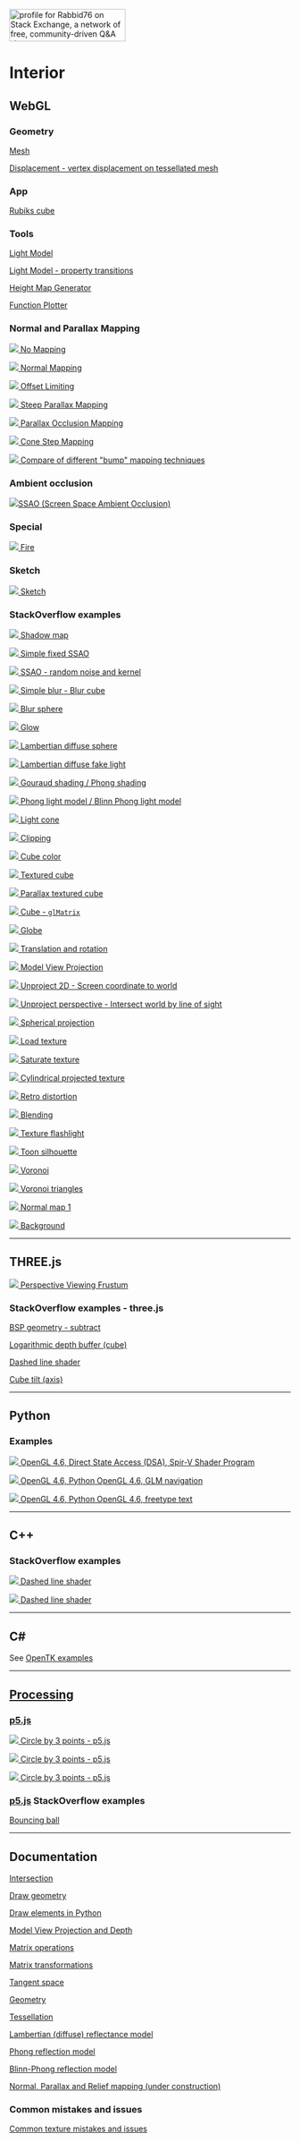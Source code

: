 <a href="https://stackexchange.com/users/7322082/rabbid76"><img src="https://stackexchange.com/users/flair/7322082.png" width="208" height="58" alt="profile for Rabbid76 on Stack Exchange, a network of free, community-driven Q&amp;A sites" title="profile for Rabbid76 on Stack Exchange, a network of free, community-driven Q&amp;A sites" /></a>

# Interior

## WebGL

### Geometry

[Mesh](https://rabbid76.github.io/graphics-snippets/html/basic/mesh.html)

[Displacement - vertex displacement on tessellated mesh](https://rabbid76.github.io/graphics-snippets/html/basic/displacement.html)

### App

[Rubiks cube](https://rabbid76.github.io/graphics-snippets/html/app/rubiks_cube.html)

### Tools

[Light Model](https://rabbid76.github.io/graphics-snippets/html/tools/light_model_view.html)

[Light Model - property transitions](https://rabbid76.github.io/graphics-snippets/html/tools/light_model_transition.html)

[Height Map Generator](https://rabbid76.github.io/graphics-snippets/html/tools/height_map_generator.html)

[Function Plotter](https://rabbid76.github.io/graphics-snippets/html/tools/function_plotter.html)

### Normal and Parallax Mapping

[![](documentation/image/parallax_mapping/parallax_001_no_parallax_mapping_1.png) No Mapping](https://rabbid76.github.io/graphics-snippets/html/technique/parallax_001_no_parallax_mapping.html)

[![](documentation/image/parallax_mapping/parallax_002_normal_mapping_1.png) Normal Mapping](https://rabbid76.github.io/graphics-snippets/html/technique/parallax_002_normal_mapping.html)

[![](documentation/image/parallax_mapping/parallax_003_offset_limiting_1.png) Offset Limiting](https://rabbid76.github.io/graphics-snippets/html/technique/parallax_003_offset_limiting.html)

[![](documentation/image/parallax_mapping/parallax_004_parallax_occlusion_mapping_derivative_tbn_1.png) Steep Parallax Mapping](https://rabbid76.github.io/graphics-snippets/html/technique/parallax_004_parallax_occlusion_mapping_derivative_tbn.html)

[![](documentation/image/parallax_mapping/parallax_005_parallax_relief_mapping_derivative_tbn_1.png) Parallax Occlusion Mapping](https://rabbid76.github.io/graphics-snippets/html/technique/parallax_005_parallax_relief_mapping_derivative_tbn.html)

[![](documentation/image/parallax_mapping/parallax_006_cone_step_mapping_derivative_tbn_1.png) Cone Step Mapping](https://rabbid76.github.io/graphics-snippets/html/technique/parallax_006_cone_step_mapping_derivative_tbn.html)

[![](documentation/image/parallax_mapping/parallax_006_cone_step_mapping_derivative_tbn_2.png) Compare of different "bump" mapping techniques](https://rabbid76.github.io/graphics-snippets/html/technique/parallax_mapping.html)

### Ambient occlusion

[![](html/technique/image/ssao.png)SSAO (Screen Space Ambient Occlusion)](https://rabbid76.github.io/graphics-snippets/html/technique/ssao.html)

### Special

[![](html/effect/image/fire.png) Fire](https://rabbid76.github.io/graphics-snippets/html/effect/fire.html)

### Sketch

[![](html/sketch/image/sketch_texture_pen.png) Sketch](https://rabbid76.github.io/graphics-snippets/html/sketch/sketch_texture_pen.html)


### StackOverflow examples

[![](html/stackoverflow/image/shadow_map.png) Shadow map](https://rabbid76.github.io/graphics-snippets/html/stackoverflow/shadow_map.html)

[![](html/stackoverflow/image/ssao_simple_b.png) Simple fixed SSAO](https://rabbid76.github.io/graphics-snippets/html/stackoverflow/ssao_simple_b.html)

[![](html/stackoverflow/image/ssao_simple.png) SSAO - random noise and kernel](https://rabbid76.github.io/graphics-snippets/html/stackoverflow/ssao_simple.html)

[![](html/stackoverflow/image/blur_cube_color.png) Simple blur - Blur cube](https://rabbid76.github.io/graphics-snippets/html/stackoverflow/blur_cube_color.html)

[![](html/stackoverflow/image/blur_sphere_texture.png) Blur sphere](https://rabbid76.github.io/graphics-snippets/html/stackoverflow/blur_sphere_texture.html)

[![](html/stackoverflow/image/glow.png) Glow](https://rabbid76.github.io/graphics-snippets/html/stackoverflow/glow.html)  

[![](html/stackoverflow/image/lambertian_sphere.png) Lambertian diffuse sphere](https://rabbid76.github.io/graphics-snippets/html/stackoverflow/lambertian_sphere.html)

[![](html/stackoverflow/image/lambertian_fake.png) Lambertian diffuse fake light](https://rabbid76.github.io/graphics-snippets/html/stackoverflow/lambertian_fake.html)

[![](html/stackoverflow/image/gouraud_phong.png) Gouraud shading / Phong shading](https://rabbid76.github.io/graphics-snippets/html/stackoverflow/gouraud_phong.html)

[![](html/stackoverflow/image/phong_blinnphong.png) Phong light model / Blinn Phong light model](https://rabbid76.github.io/graphics-snippets/html/stackoverflow/phong_blinnphong.html)

[![](html/stackoverflow/image/light_cone.png) Light cone](https://rabbid76.github.io/graphics-snippets/html/stackoverflow/light_cone.html)

[![](html/stackoverflow/image/clip_cube.png) Clipping](https://rabbid76.github.io/graphics-snippets/html/stackoverflow/clip_cube.html)

[![](html/stackoverflow/image/cube_color.png) Cube color](https://rabbid76.github.io/graphics-snippets/html/stackoverflow/cube_color.html)

[![](html/stackoverflow/image/cube_texture.png) Textured cube](https://rabbid76.github.io/graphics-snippets/html/stackoverflow/cube_texture.html)

[![](html/stackoverflow/image/cube_parallax.png) Parallax textured cube](https://rabbid76.github.io/graphics-snippets/html/stackoverflow/cube_parallax.html)

[![](html/stackoverflow/image/glMatrix_cube.png) Cube - `glMatrix`](https://rabbid76.github.io/graphics-snippets/html/stackoverflow/glMatrix_cube.html)

[![](html/stackoverflow/image/sphere_texture.png) Globe](https://rabbid76.github.io/graphics-snippets/html/stackoverflow/sphere_texture.html)

[![](html/stackoverflow/image/axis_rotation.png) Translation and rotation](https://rabbid76.github.io/graphics-snippets/html/stackoverflow/axis_rotation.html)

[![](html/stackoverflow/image/model_view_projection.png) Model View Projection](https://rabbid76.github.io/graphics-snippets/html/stackoverflow/model_view_projection.html)

[![](html/stackoverflow/image/unproject_2d_cursor.png) Unproject 2D - Screen coordinate to world](https://rabbid76.github.io/graphics-snippets/html/stackoverflow/unproject_2d.html)

[![](html/stackoverflow/image/unproject_perspective_cursor.png) Unproject perspective - Intersect world by line of sight](https://rabbid76.github.io/graphics-snippets/html/stackoverflow/unproject_perspective.html)

[![](html/stackoverflow/image/spherical_projection.png) Spherical projection](https://rabbid76.github.io/graphics-snippets/html/stackoverflow/spherical_projection.html)

[![](html/stackoverflow/image/texture_load.png) Load texture](https://rabbid76.github.io/graphics-snippets/html/stackoverflow/texture_load.html)

[![](html/stackoverflow/image/texture_saturate.png) Saturate texture](https://rabbid76.github.io/graphics-snippets/html/stackoverflow/texture_saturate.html)

[![](html/stackoverflow/image/texture_cylindrical_projection.png) Cylindrical projected texture](https://rabbid76.github.io/graphics-snippets/html/stackoverflow/texture_cylindrical_projection.html)

[![](html/stackoverflow/image/retro_distortion.png) Retro distortion](https://rabbid76.github.io/graphics-snippets/html/stackoverflow/retro_distortion.html)

[![](html/stackoverflow/image/blending.png) Blending](https://rabbid76.github.io/graphics-snippets/html/stackoverflow/blending.html)

[![](html/stackoverflow/image/texture_flashlight.png) Texture flashlight](https://rabbid76.github.io/graphics-snippets/html/stackoverflow/texture_flashlight.html)

[![](html/stackoverflow/image/silhouette.png) Toon silhouette](https://rabbid76.github.io/graphics-snippets/html/stackoverflow/silhouette.html)

[![](html/stackoverflow/image/voronoi.png) Voronoi](https://rabbid76.github.io/graphics-snippets/html/stackoverflow/voronoi.html)

[![](html/stackoverflow/image/voronoi_triangle.png) Voronoi triangles](https://rabbid76.github.io/graphics-snippets/html/stackoverflow/voronoi_triangle.html)

[![](html/stackoverflow/image/normalmap1.png) Normal map 1](https://rabbid76.github.io/graphics-snippets/html/stackoverflow/normalmap1.html)

[![](html/stackoverflow/image/background_cube_poor_webgl.png) Background](https://rabbid76.github.io/graphics-snippets/html/stackoverflow/background_cube_poor_webgl.html)

---

## THREE.js

[![](documentation/image/perspective_view_frustum.gif) Perspective Viewing Frustum](https://rabbid76.github.io/graphics-snippetsexample/threejs/three_perspective.html)

### StackOverflow examples - three.js

[BSP geometry - subtract](https://rabbid76.github.io/graphics-snippets/html/stackoverrflow_threejs/geometry_bsp_subtrac.html)

[Logarithmic depth buffer (cube)](https://rabbid76.github.io/graphics-snippets/html/stackoverrflow_threejs/logarithmic_depth_cube.html)

[Dashed line shader](https://rabbid76.github.io/graphics-snippets/html/stackoverrflow_threejs/dashed_line.html)

[Cube tilt (axis)](https://rabbid76.github.io/graphics-snippets/html/stackoverrflow_threejs/pivote_rotate_group.html)

---

## Python

### Examples

[![](example/python/dsa_spirv_cube/image/cube_glut_glm_spirv.gif) OpenGL 4.6, Direct State Access (DSA), Spir-V Shader Program](https://github.com/Rabbid76/graphics-snippets/blob/master/example/python/dsa_spirv_cube/example_python_dsa_spirv.md)

[![](example/python/navigation_glm/image/cube_glut_glm_navigate.gif) OpenGL 4.6, Python OpenGL 4.6, GLM navigation](https://github.com/Rabbid76/graphics-snippets/blob/master/example/python/navigation_glm/example_python_navigation_glm.md)

[![](example/python/text_freetype/image/free_type_text.png) OpenGL 4.6, Python OpenGL 4.6, freetype text](https://github.com/Rabbid76/graphics-snippets/blob/master/example/python/text_freetype/freetype_text.md)

---

## C++

### StackOverflow examples

[![](documentation/image/dashed_cube.gif) Dashed line shader](https://github.com/Rabbid76/graphics-snippets/blob/master/documentation/dashed_line_shader.md)

[![](documentation/image/thick_line_2.png) Dashed line shader](https://github.com/Rabbid76/graphics-snippets/blob/master/documentation/thick_line_shader.md)

---

## C#

See [OpenTK examples](https://github.com/Rabbid76/c_sharp_opengl)

---

## [Processing](https://processing.org/)

### [p5.js](https://p5js.org/)

[![](processing/p5js/image/circle_3_points.png) Circle by 3 points - p5.js](https://rabbid76.github.io/graphics-snippets/processing/p5js/p5js_circle_3_points.html)

[![](processing/p5js/image/endless_line.png) Circle by 3 points - p5.js](https://rabbid76.github.io/graphics-snippets/processing/p5js/p5js_endless_line.html)

[![](processing/p5js/image/circle_line_intersection.png) Circle by 3 points - p5.js](https://rabbid76.github.io/graphics-snippets/processing/p5js/p5js_circle_line_intersection.html)

### [p5.js](https://p5js.org/) StackOverflow examples

[Bouncing ball](https://rabbid76.github.io/graphics-snippets/processing/p5_js_stackoverflow/p5js_so_bounceing_ball_1.html)

---

## Documentation

[Intersection](https://github.com/Rabbid76/graphics-snippets/blob/master/documentation/intersection.md)

[Draw geometry](https://github.com/Rabbid76/graphics-snippets/blob/master/documentation/draw_mesh.md)

[Draw elements in Python](https://github.com/Rabbid76/graphics-snippets/blob/master/documentation/draw_elements_python.md)

[Model View Projection and Depth](https://github.com/Rabbid76/graphics-snippets/blob/master/documentation/model_view_projection_depth.md)

[Matrix operations](https://github.com/Rabbid76/graphics-snippets/blob/master/documentation/matrix_operations.md)

[Matrix transformations](https://github.com/Rabbid76/graphics-snippets/blob/master/documentation/model_transformation.md)

[Tangent space](https://github.com/Rabbid76/graphics-snippets/blob/master/documentation/tangent_space.md)

[Geometry](https://github.com/Rabbid76/graphics-snippets/blob/master/documentation/geometry.md)

[Tessellation](https://github.com/Rabbid76/graphics-snippets/blob/master/documentation/tessellation.md)

[Lambertian (diffuse) reflectance model](https://github.com/Rabbid76/graphics-snippets/blob/master/documentation/light_lambertian_diffuse.md)

[Phong reflection model](https://github.com/Rabbid76/graphics-snippets/blob/master/documentation/light_phong.md)

[Blinn-Phong reflection model](https://github.com/Rabbid76/graphics-snippets/blob/master/documentation/light_blinn_phong.md)

[Normal, Parallax and Relief mapping (under construction)](https://github.com/Rabbid76/graphics-snippets/blob/master/documentation/normal_parallax_relief.md)

### Common mistakes and issues

[Common texture mistakes and issues](https://github.com/Rabbid76/graphics-snippets/blob/master/documentation/issue_texture.md)

